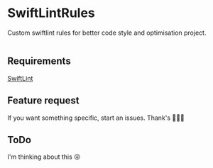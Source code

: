 # SwiftLintRules
Custom swiftlint rules for better code style and optimisation project.

![]()

## Requirements
[SwiftLint](https://github.com/realm/SwiftLint)

## Feature request
If you want something specific, start an issues. Thank's 🙋🏽‍♂️

## ToDo
I'm thinking about this 😜